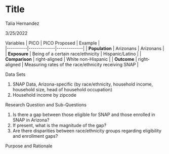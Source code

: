# Title

Talia Hernandez

3/25/2022

Variables
| PICO   |      PICO Proposed  | Example |    
|----------|-------------|-------------|
| **Population** |  Arizonans | Arizonans |
| **Exposure** |    Being of a certain race/ethnicity   | Hispanic/Latino |
| **Comparison** | right-aligned | White non-Hispanic |
| **Outcome** | right-aligned | Measuring rates of the race/ethnicity receiving SNAP |

Data Sets
1. SNAP Data, Arizona-specific (by race/ethnicity, household income, household size, head of household occupation)
2. Household income by zipcode


Research Question and Sub-Questions
1. Is there a gap between those eligible for SNAP and those enrolled in SNAP in Arizona? 
2. If present, what is the magnitude of the gap?
3. Are there disparities between race/ethnicity groups regarding eligibility and enrollment gaps?

Purpose and Rationale
